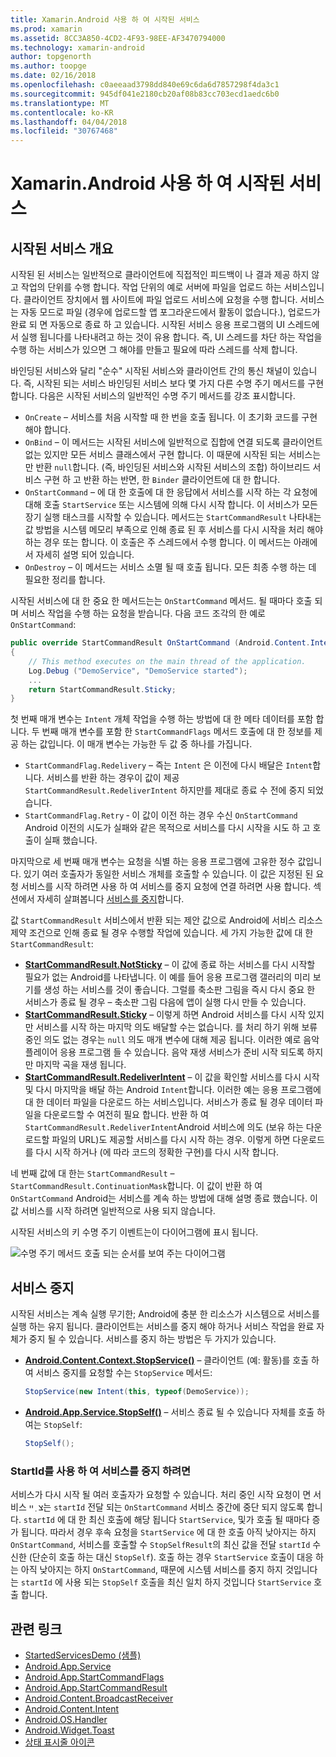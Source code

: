 ```yaml
---
title: Xamarin.Android 사용 하 여 시작된 서비스
ms.prod: xamarin
ms.assetid: 8CC3A850-4CD2-4F93-98EE-AF3470794000
ms.technology: xamarin-android
author: topgenorth
ms.author: toopge
ms.date: 02/16/2018
ms.openlocfilehash: c0aeeaad3798dd840e69c6da6d7857298f4da3c1
ms.sourcegitcommit: 945df041e2180cb20af08b83cc703ecd1aedc6b0
ms.translationtype: MT
ms.contentlocale: ko-KR
ms.lasthandoff: 04/04/2018
ms.locfileid: "30767468"
---
```

# <a name="started-services-with-xamarinandroid"></a>Xamarin.Android 사용 하 여 시작된 서비스

## <a name="started-services-overview"></a>시작된 서비스 개요

시작된 된 서비스는 일반적으로 클라이언트에 직접적인 피드백이 나 결과 제공 하지 않고 작업의 단위를 수행 합니다. 작업 단위의 예로 서버에 파일을 업로드 하는 서비스입니다. 클라이언트 장치에서 웹 사이트에 파일 업로드 서비스에 요청을 수행 합니다. 서비스는 자동 모드로 파일 (경우에 업로드할 앱 포그라운드에서 활동이 없습니다.), 업로드가 완료 되 면 자동으로 종료 하 고 있습니다. 시작된 서비스 응용 프로그램의 UI 스레드에서 실행 됩니다를 나타내려고 하는 것이 유용 합니다. 즉, UI 스레드를 차단 하는 작업을 수행 하는 서비스가 있으면 그 해야를 만들고 필요에 따라 스레드를 삭제 합니다.

바인딩된 서비스와 달리 "순수" 시작된 서비스와 클라이언트 간의 통신 채널이 있습니다. 즉, 시작된 되는 서비스 바인딩된 서비스 보다 몇 가지 다른 수명 주기 메서드를 구현 합니다. 다음은 시작된 서비스의 일반적인 수명 주기 메서드를 강조 표시합니다.

* `OnCreate` &ndash; 서비스를 처음 시작할 때 한 번을 호출 됩니다. 이 초기화 코드를 구현 해야 합니다.
* `OnBind` &ndash; 이 메서드는 시작된 서비스에 일반적으로 집합에 연결 되도록 클라이언트 없는 있지만 모든 서비스 클래스에서 구현 합니다. 이 때문에 시작된 되는 서비스는만 반환 `null`합니다. (즉, 바인딩된 서비스와 시작된 서비스의 조합) 하이브리드 서비스 구현 하 고 반환 하는 반면, 한 `Binder` 클라이언트에 대 한 합니다.
* `OnStartCommand` &ndash; 에 대 한 호출에 대 한 응답에서 서비스를 시작 하는 각 요청에 대해 호출 `StartService` 또는 시스템에 의해 다시 시작 합니다. 이 서비스가 모든 장기 실행 태스크를 시작할 수 있습니다. 메서드는 `StartCommandResult` 나타내는 값 방법을 시스템 메모리 부족으로 인해 종료 된 후 서비스를 다시 시작을 처리 해야 하는 경우 또는 합니다. 이 호출은 주 스레드에서 수행 합니다. 이 메서드는 아래에서 자세히 설명 되어 있습니다.
* `OnDestroy` &ndash; 이 메서드는 서비스 소멸 될 때 호출 됩니다. 모든 최종 수행 하는 데 필요한 정리를 합니다.

시작된 서비스에 대 한 중요 한 메서드는는 `OnStartCommand` 메서드. 될 때마다 호출 되며 서비스 작업을 수행 하는 요청을 받습니다. 다음 코드 조각의 한 예로 `OnStartCommand`: 

```csharp
public override StartCommandResult OnStartCommand (Android.Content.Intent intent, StartCommandFlags flags, int startId)
{
    // This method executes on the main thread of the application.
    Log.Debug ("DemoService", "DemoService started");
    ...
    return StartCommandResult.Sticky;
}
```

첫 번째 매개 변수는 `Intent` 개체 작업을 수행 하는 방법에 대 한 메타 데이터를 포함 합니다. 두 번째 매개 변수를 포함 한 `StartCommandFlags` 메서드 호출에 대 한 정보를 제공 하는 값입니다. 이 매개 변수는 가능한 두 값 중 하나를 가집니다.

* `StartCommandFlag.Redelivery` &ndash; 즉는 `Intent` 은 이전에 다시 배달은 `Intent`합니다. 서비스를 반환 하는 경우이 값이 제공 `StartCommandResult.RedeliverIntent` 하지만를 제대로 종료 수 전에 중지 되었습니다.
* `StartCommandFlag.Retry` &dash; 이 값이 이전 하는 경우 수신 `OnStartCommand` Android 이전의 시도가 실패와 같은 목적으로 서비스를 다시 시작을 시도 하 고 호출이 실패 했습니다.
 
마지막으로 세 번째 매개 변수는 요청을 식별 하는 응용 프로그램에 고유한 정수 값입니다. 있기 여러 호출자가 동일한 서비스 개체를 호출할 수 있습니다. 이 값은 지정된 된 요청 서비스를 시작 하려면 사용 하 여 서비스를 중지 요청에 연결 하려면 사용 합니다. 섹션에서 자세히 살펴봅니다 [서비스를 중지](#Stopping_the_Service)합니다. 

값 `StartCommandResult` 서비스에서 반환 되는 제안 값으로 Android에 서비스 리소스 제약 조건으로 인해 종료 될 경우 수행할 작업에 있습니다. 세 가지 가능한 값에 대 한 `StartCommandResult`:

* **[StartCommandResult.NotSticky](https://developer.xamarin.com/api/field/Android.App.StartCommandResult.NotSticky/)**  &ndash; 이 값에 종료 하는 서비스를 다시 시작할 필요가 없는 Android를 나타냅니다. 이 예를 들어 응용 프로그램 갤러리의 미리 보기를 생성 하는 서비스를 것이 좋습니다. 그럴를 축소판 그림을 즉시 다시 중요 한 서비스가 종료 될 경우 &ndash; 축소판 그림 다음에 앱이 실행 다시 만들 수 있습니다.
* **[StartCommandResult.Sticky](https://developer.xamarin.com/api/field/Android.App.StartCommandResult.Sticky/)**  &ndash; 이렇게 하면 Android 서비스를 다시 시작 있지만 서비스를 시작 하는 마지막 의도 배달할 수는 없습니다. 를 처리 하기 위해 보류 중인 의도 없는 경우는 `null` 의도 매개 변수에 대해 제공 됩니다. 이러한 예로 음악 플레이어 응용 프로그램 들 수 있습니다. 음악 재생 서비스가 준비 시작 되도록 하지만 마지막 곡을 재생 됩니다. 
* **[StartCommandResult.RedeliverIntent](https://developer.xamarin.com/api/field/Android.App.StartCommandResult.RedeliverIntent/)**  &ndash; 이 값을 확인할 서비스를 다시 시작 및 다시 마지막을 배달 하는 Android `Intent`합니다. 이러한 예는 응용 프로그램에 대 한 데이터 파일을 다운로드 하는 서비스입니다. 서비스가 종료 될 경우 데이터 파일을 다운로드할 수 여전히 필요 합니다. 반환 하 여 `StartCommandResult.RedeliverIntent`Android 서비스에 의도 (보유 하는 다운로드할 파일의 URL)도 제공할 서비스를 다시 시작 하는 경우. 이렇게 하면 다운로드를 다시 시작 하거나 (에 따라 코드의 정확한 구현)를 다시 시작 합니다.

네 번째 값에 대 한는 `StartCommandResult` &ndash; `StartCommandResult.ContinuationMask`합니다. 이 값이 반환 하 여 `OnStartCommand` Android는 서비스를 계속 하는 방법에 대해 설명 종료 했습니다. 이 값 서비스를 시작 하려면 일반적으로 사용 되지 않습니다.

시작된 서비스의 키 수명 주기 이벤트는이 다이어그램에 표시 됩니다. 

![수명 주기 메서드 호출 되는 순서를 보여 주는 다이어그램](started-services-images/started-service-01.png "수명 주기 메서드 호출 되는 순서를 보여 주는 다이어그램입니다.")


<a name="Stopping_the_Service" />

## <a name="stopping-the-service"></a>서비스 중지

시작된 서비스는 계속 실행 무기한; Android에 충분 한 리소스가 시스템으로 서비스를 실행 하는 유지 됩니다. 클라이언트는 서비스를 중지 해야 하거나 서비스 작업을 완료 자체가 중지 될 수 있습니다. 서비스를 중지 하는 방법은 두 가지가 있습니다. 
 
* **[Android.Content.Context.StopService()](https://developer.xamarin.com/api/member/Android.Content.Context.StopService/p/Android.Content.Intent/)**  &ndash; 클라이언트 (예: 활동)를 호출 하 여 서비스 중지를 요청할 수는 `StopService` 메서드: 

    ```csharp
    StopService(new Intent(this, typeof(DemoService));
    ```

* **[Android.App.Service.StopSelf()](https://developer.xamarin.com/api/member/Android.App.Service.StopSelf()/)**  &ndash; 서비스 종료 될 수 있습니다 자체를 호출 하 여는 `StopSelf`:

    ```csharp
    StopSelf();
    ```
    
### <a name="using-startid-to-stop-a-service"></a>StartId를 사용 하 여 서비스를 중지 하려면

서비스가 다시 시작 될 여러 호출자가 요청할 수 있습니다. 처리 중인 시작 요청이 면 서비스 צ ְ ײ는 `startId` 전달 되는 `OnStartCommand` 서비스 중간에 중단 되지 않도록 합니다. `startId` 에 대 한 최신 호출에 해당 됩니다 `StartService`, 및가 호출 될 때마다 증가 됩니다. 따라서 경우 후속 요청을 `StartService` 에 대 한 호출 아직 낮아지는 하지 `OnStartCommand`, 서비스를 호출할 수 `StopSelfResult`의 최신 값을 전달 `startId` 수신한 (단순히 호출 하는 대신 `StopSelf`). 호출 하는 경우 `StartService` 호출이 대응 하는 아직 낮아지는 하지 `OnStartCommand`, 때문에 시스템 서비스를 중지 하지 것입니다는 `startId` 에 사용 되는 `StopSelf` 호출을 최신 일치 하지 것입니다 `StartService` 호출 합니다.


## <a name="related-links"></a>관련 링크

- [StartedServicesDemo (샘플)](https://developer.xamarin.com/samples/monodroid/ApplicationFundamentals/ServiceSamples/StartedServicesDemo/)
- [Android.App.Service](https://developer.xamarin.com/api/type/Android.App.Service)
- [Android.App.StartCommandFlags](https://developer.xamarin.com/api/type/Android.App.StartCommandFlags)
- [Android.App.StartCommandResult](https://developer.xamarin.com/api/type/Android.App.StartCommandResult)
- [Android.Content.BroadcastReceiver](https://developer.xamarin.com/api/type/Android.Content.BroadcastReceiver/)
- [Android.Content.Intent](https://developer.xamarin.com/api/type/Android.Content.Intent)
- [Android.OS.Handler](https://developer.xamarin.com/api/type/Android.OS.Handler/)
- [Android.Widget.Toast](https://developer.xamarin.com/api/type/Android.Widget.Toast/)
- [상태 표시줄 아이콘](http://developer.android.com/guide/practices/ui_guidelines/icon_design_status_bar.html)
